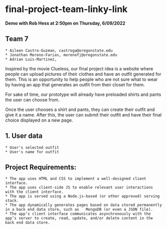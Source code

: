 # final-project-team-linky-link
**Demo with Rob Hess at 2:50pm on Thursday, 6/09/2022**

## Team 7
    * Aileen Castro-Guzman, castroga@oregonstate.edu
    * Jonathan Moreno-Farias, morenofj@oregonstate.edu
    * Adrian Luis-Martinez, 

Inspired by the movie Clueless, our final project idea is a website where people can upload pictures of their clothes and have an outfit generated for them. This is an opportunity to help people who are not sure what to wear by having an app that generates an outfit from their closet for them. 

For sake of time, our prototype will already have preloaded shirts and pants the user can choose from.

Once the user chooses a shirt and pants, they can create their outfit and give it a name. After this, the user can submit their outfit and have their final choice displayed on a new page.

## 1. User data
    * User's selected outfit
    * User's name for outfit

## Project Requirements:
    * The app uses HTML and CSS to implement a well-designed client interface.
    * The app uses client-side JS to enable relevant user interactions with the client interface.
    * The app is served using a Node.js-based (or other approved) serving stack.
    * The app dynamically generates pages based on data stored permanently in a back end data store, such as   MongoDB (or even a JSON file).
    * The app’s client interface communicates asynchronously with the app’s server to create, read, update, and/or delete content in the back end data store.


